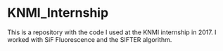 # KNMI_Internship
This is a repository with the code I used at the KNMI internship in 2017. I worked with SiF Fluorescence and the SIFTER algorithm.
